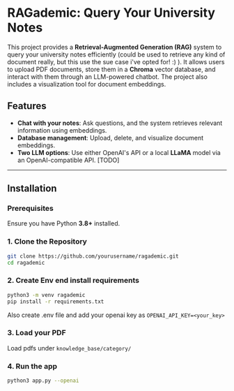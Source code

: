 # RAGademic: Query Your University Notes

This project provides a **Retrieval-Augmented Generation (RAG)** system to query your university notes efficiently (could be used to retrieve any kind of document really, but this use the sue case i've opted for! :) ). It allows users to upload PDF documents, store them in a **Chroma** vector database, and interact with them through an LLM-powered chatbot. The project also includes a visualization tool for document embeddings.

## Features
- **Chat with your notes**: Ask questions, and the system retrieves relevant information using embeddings.
- **Database management**: Upload, delete, and visualize document embeddings.
- **Two LLM options**: Use either OpenAI's API or a local **LLaMA** model via an OpenAI-compatible API. [TODO]

---

## Installation

### Prerequisites
Ensure you have Python **3.8+** installed.

### 1. Clone the Repository
```bash
git clone https://github.com/yourusername/ragademic.git
cd ragademic
```
### 2. Create Env end install requirements
```bash
python3 -m venv ragademic
pip install -r requirements.txt
```
Also create .env file and add your openai key as ```OPENAI_API_KEY=<your_key>```

### 3. Load your PDF
Load pdfs under ```knowledge_base/category/```

### 4. Run the app
```bash
python3 app.py --openai
```